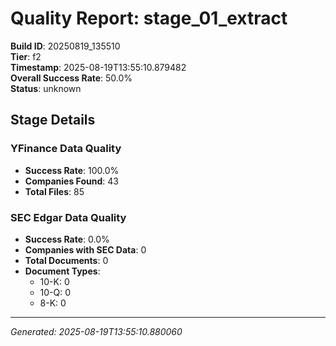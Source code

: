 # Quality Report: stage_01_extract

**Build ID**: 20250819_135510  
**Tier**: f2  
**Timestamp**: 2025-08-19T13:55:10.879482  
**Overall Success Rate**: 50.0%  
**Status**: unknown

## Stage Details

### YFinance Data Quality

- **Success Rate**: 100.0%
- **Companies Found**: 43
- **Total Files**: 85

### SEC Edgar Data Quality

- **Success Rate**: 0.0%
- **Companies with SEC Data**: 0
- **Total Documents**: 0
- **Document Types**:
  - 10-K: 0
  - 10-Q: 0
  - 8-K: 0

---
*Generated: 2025-08-19T13:55:10.880060*
